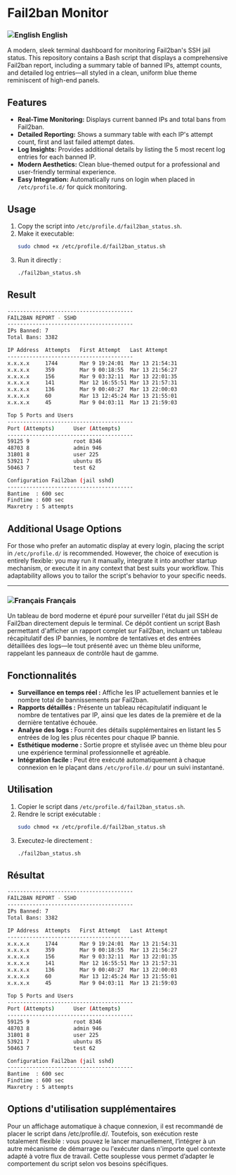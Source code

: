 # Fail2ban Monitor

### ![English](https://flagcdn.com/20x15/gb.png) English



A modern, sleek terminal dashboard for monitoring Fail2ban's SSH jail status. This repository contains a Bash script that displays a comprehensive Fail2ban report, including a summary table of banned IPs, attempt counts, and detailed log entries—all styled in a clean, uniform blue theme reminiscent of high-end panels.

## Features

- **Real-Time Monitoring:** Displays current banned IPs and total bans from Fail2ban.
- **Detailed Reporting:** Shows a summary table with each IP's attempt count, first and last failed attempt dates.
- **Log Insights:** Provides additional details by listing the 5 most recent log entries for each banned IP.
- **Modern Aesthetics:** Clean blue-themed output for a professional and user-friendly terminal experience.
- **Easy Integration:** Automatically runs on login when placed in `/etc/profile.d/` for quick monitoring.

## Usage

1. Copy the script into `/etc/profile.d/fail2ban_status.sh`.
2. Make it executable:
   ```bash
   sudo chmod +x /etc/profile.d/fail2ban_status.sh
3. Run it directly :
   ```bash
   ./fail2ban_status.sh
   ```
   
## Result
  
```bash
----------------------------------------
FAIL2BAN REPORT - SSHD
----------------------------------------
IPs Banned: 7
Total Bans: 3382

IP Address  Attempts   First Attempt   Last Attempt
----------------------------------------
x.x.x.x     1744       Mar 9 19:24:01  Mar 13 21:54:31
x.x.x.x     359        Mar 9 00:18:55  Mar 13 21:56:27
x.x.x.x     156        Mar 9 03:32:11  Mar 13 22:01:35
x.x.x.x     141        Mar 12 16:55:51 Mar 13 21:57:31
x.x.x.x     136        Mar 9 00:40:27  Mar 13 22:00:03
x.x.x.x     60         Mar 13 12:45:24 Mar 13 21:55:01
x.x.x.x     45         Mar 9 04:03:11  Mar 13 21:59:03

Top 5 Ports and Users
----------------------------------------
Port (Attempts)      User (Attempts)
----------------------------------------
59125 9              root 8346
48703 8              admin 946
31801 8              user 225
53921 7              ubuntu 85
50463 7              test 62

Configuration Fail2ban (jail sshd)
----------------------------------------
Bantime  : 600 sec
Findtime : 600 sec
Maxretry : 5 attempts
```
  
## Additional Usage Options

For those who prefer an automatic display at every login, placing the script in `/etc/profile.d/` is recommended. However, the choice of execution is entirely flexible: you may run it manually, integrate it into another startup mechanism, or execute it in any context that best suits your workflow. This adaptability allows you to tailor the script's behavior to your specific needs.
  
<hr>  
  
### ![Français](https://flagcdn.com/20x15/fr.png) Français

Un tableau de bord moderne et épuré pour surveiller l'état du jail SSH de Fail2ban directement depuis le terminal. Ce dépôt contient un script Bash permettant d'afficher un rapport complet sur Fail2ban, incluant un tableau récapitulatif des IP bannies, le nombre de tentatives et des entrées détaillées des logs—le tout présenté avec un thème bleu uniforme, rappelant les panneaux de contrôle haut de gamme.

## Fonctionnalités

- **Surveillance en temps réel :** Affiche les IP actuellement bannies et le nombre total de bannissements par Fail2ban.
- **Rapports détaillés :** Présente un tableau récapitulatif indiquant le nombre de tentatives par IP, ainsi que les dates de la première et de la dernière tentative échouée.
- **Analyse des logs :** Fournit des détails supplémentaires en listant les 5 entrées de log les plus récentes pour chaque IP bannie.
- **Esthétique moderne :** Sortie propre et stylisée avec un thème bleu pour une expérience terminal professionnelle et agréable.
- **Intégration facile :** Peut être exécuté automatiquement à chaque connexion en le plaçant dans `/etc/profile.d/` pour un suivi instantané.

## Utilisation

1. Copier le script dans `/etc/profile.d/fail2ban_status.sh`.
2. Rendre le script exécutable :
   ```bash
   sudo chmod +x /etc/profile.d/fail2ban_status.sh
   ```
3. Executez-le directement :
   ```bash
   ./fail2ban_status.sh
   ```
  
## Résultat
  
```bash
----------------------------------------
FAIL2BAN REPORT - SSHD
----------------------------------------
IPs Banned: 7
Total Bans: 3382

IP Address  Attempts   First Attempt   Last Attempt
----------------------------------------
x.x.x.x     1744       Mar 9 19:24:01  Mar 13 21:54:31
x.x.x.x     359        Mar 9 00:18:55  Mar 13 21:56:27
x.x.x.x     156        Mar 9 03:32:11  Mar 13 22:01:35
x.x.x.x     141        Mar 12 16:55:51 Mar 13 21:57:31
x.x.x.x     136        Mar 9 00:40:27  Mar 13 22:00:03
x.x.x.x     60         Mar 13 12:45:24 Mar 13 21:55:01
x.x.x.x     45         Mar 9 04:03:11  Mar 13 21:59:03

Top 5 Ports and Users
----------------------------------------
Port (Attempts)      User (Attempts)
----------------------------------------
59125 9              root 8346
48703 8              admin 946
31801 8              user 225
53921 7              ubuntu 85
50463 7              test 62

Configuration Fail2ban (jail sshd)
----------------------------------------
Bantime  : 600 sec
Findtime : 600 sec
Maxretry : 5 attempts
```
  
## Options d'utilisation supplémentaires

Pour un affichage automatique à chaque connexion, il est recommandé de placer le script dans /etc/profile.d/. Toutefois, son exécution reste totalement flexible : vous pouvez le lancer manuellement, l’intégrer à un autre mécanisme de démarrage ou l'exécuter dans n'importe quel contexte adapté à votre flux de travail. Cette souplesse vous permet d’adapter le comportement du script selon vos besoins spécifiques.
